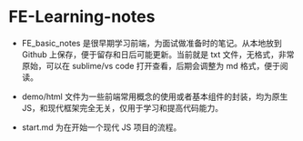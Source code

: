 # FE-Learning-notes

- FE_basic_notes 是很早期学习前端，为面试做准备时的笔记。从本地放到 Github 上保存，便于留存和日后可能更新。当前就是 txt 文件，无格式，非常原始，可以在 sublime/vs code 打开查看，后期会调整为 md 格式，便于阅读。

- demo/html 文件为一些前端常用概念的使用或者基本组件的封装，均为原生 JS，和现代框架完全无关，仅用于学习和提高代码能力。

- start.md 为在开始一个现代 JS 项目的流程。
